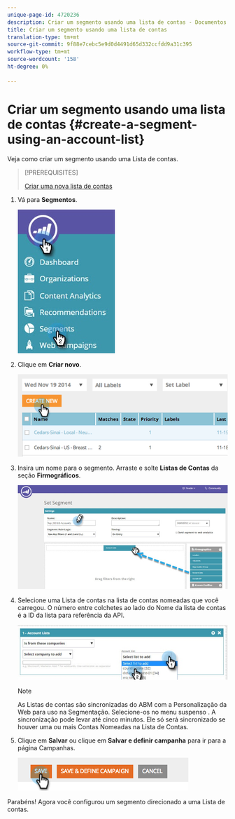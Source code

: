 ```yaml
---
unique-page-id: 4720236
description: Criar um segmento usando uma lista de contas - Documentos do Marketo - Documentação do produto
title: Criar um segmento usando uma lista de contas
translation-type: tm+mt
source-git-commit: 9f88e7cebc5e9d0d4491d65d332ccfdd9a31c395
workflow-type: tm+mt
source-wordcount: '158'
ht-degree: 0%

---
```



# Criar um segmento usando uma lista de contas {#create-a-segment-using-an-account-list}

Veja como criar um segmento usando uma Lista de contas.

>[!PREREQUISITES]
>
>[Criar uma nova lista de contas](/help/marketo/product-docs/target-account-management/target/account-lists.md)

1. Vá para **Segmentos**.

   ![](assets/new-dropdown-segments-hand-no-account-list.jpg)

1. Clique em **Criar novo**.

   ![](assets/image2014-11-19-19-3a33-3a47.png)

1. Insira um nome para o segmento. Arraste e solte **Listas de Contas** da seção **Firmográficos**.

   ![](assets/set-segment-hands.jpg)

1. Selecione uma Lista de contas na lista de contas nomeadas que você carregou. O número entre colchetes ao lado do Nome da lista de contas é a ID da lista para referência da API.

   ![](assets/select-list-for-segment-hands.jpg)

   >[!NOTE]
   >
   >As Listas de contas são sincronizadas do ABM com a Personalização da Web para uso na Segmentação. Selecione-os no menu suspenso . A sincronização pode levar até cinco minutos. Ele só será sincronizado se houver uma ou mais Contas Nomeadas na Lista de Contas.

1. Clique em **Salvar** ou clique em **Salvar e definir campanha** para ir para a página Campanhas.

   ![](assets/image2014-11-19-19-3a48-3a20.png)

Parabéns! Agora você configurou um segmento direcionado a uma Lista de contas.
